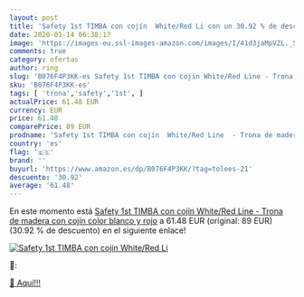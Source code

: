 ```yaml
---
layout: post
title: 'Safety 1st TIMBA con cojín  White/Red Li con un 30.92 % de descuento'
date: 2020-01-14 06:38:17
image: 'https://images-eu.ssl-images-amazon.com/images/I/41d3jaMpVZL._SL400_.jpg'
comments: true
category: ofertas
author: ring
slug: 'B076F4P3KK-es Safety 1st TIMBA con cojín White/Red Line - Trona de...'
sku: 'B076F4P3KK-es'
tags: [ 'trona','safety','1st', ]
actualPrice: 61.48 EUR
currency: EUR
price: 61.48
comparePrice: 89 EUR
prodname: 'Safety 1st TIMBA con cojín  White/Red Line  - Trona de madera con cojín  color blanco y rojo'
country: 'es'
flag: '🇪🇸'
brand: ''
buyurl: 'https://www.amazon.es/dp/B076F4P3KK/?tag=tolees-21'
descuento: '30.92'
average: '61.48'
---
```


En este momento está [Safety 1st TIMBA con cojín  White/Red Line  - Trona de madera con cojín  color blanco y rojo](https://www.amazon.es/dp/B076F4P3KK/?tag=tolees-21) a 61.48 EUR (original: 89 EUR) (30.92 %  de descuento) en el siguiente enlace!

[![Safety 1st TIMBA con cojín  White/Red Li](https://images-eu.ssl-images-amazon.com/images/I/41d3jaMpVZL._SL400_.jpg)](https://www.amazon.es/dp/B076F4P3KK/?tag=tolees-21)

🔎:


[🛒 Aquí!!!](https://www.amazon.es/dp/B076F4P3KK/?tag=tolees-21)
